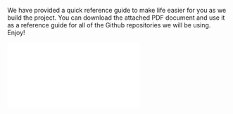 We have provided a quick reference guide to make life easier for you as we build the project. You can download the attached PDF document and use it as a reference guide for all of the Github repositories we will be using. Enjoy!

![此講座的資源](Complete+React+Developer-+Course+Guideline+and+Code.pdf)